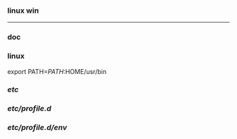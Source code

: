 ### linux win
---

### doc

### linux
export PATH=$PATH:$HOME/usr/bin

### *etc*
### *etc/profile.d*
### *etc/profile.d/env*
















